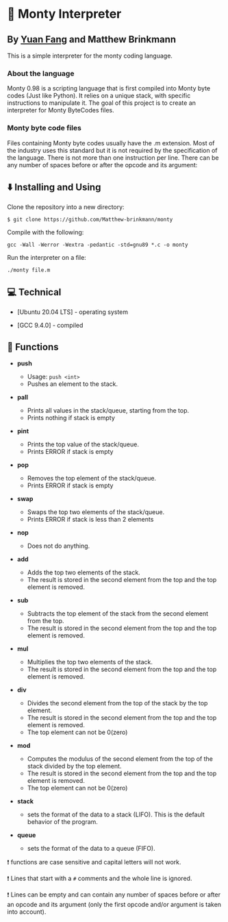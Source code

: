 # 🐍 Monty Interpreter
## By [Yuan Fang](https://github.com/yuan-fang-228) and Matthew Brinkmann
This is a simple interpreter for the monty coding language.
### About the language
Monty 0.98 is a scripting language that is first compiled into Monty byte codes (Just like Python). It relies on a unique stack, with specific instructions to manipulate it. The goal of this project is to create an interpreter for Monty ByteCodes files.
   
### Monty byte code files
   
Files containing Monty byte codes usually have the .m extension. Most of the industry uses this standard but it is not required by the specification of the language. There is not more than one instruction per line. There can be any number of spaces before or after the opcode and its argument:

## :arrow_down: Installing and Using

Clone the repository into a new directory:

```
$ git clone https://github.com/Matthew-brinkmann/monty
```
Compile with the following:

```
gcc -Wall -Werror -Wextra -pedantic -std=gnu89 *.c -o monty
```

Run the interpreter on a file:

```
./monty file.m
```
## :computer: Technical

* [Ubuntu 20.04 LTS] - operating system

* [GCC 9.4.0] - compiled
## :pushpin: Functions

* **push**
  * Usage: `push <int>`
  * Pushes an element to the stack.

* **pall**
  * Prints all values in the stack/queue, starting from the top.
  * Prints nothing if stack is empty

* **pint**
  * Prints the top value of the stack/queue.
  * Prints ERROR if stack is empty

* **pop**
  * Removes the top element of the stack/queue.
  * Prints ERROR if stack is empty

* **swap**
  * Swaps the top two elements of the stack/queue.
  * Prints ERROR if stack is less than 2 elements

* **nop**
  * Does not do anything.

* **add**
  * Adds the top two elements of the stack.
  * The result is stored in the second element from the top and the top element is removed.

* **sub**
  * Subtracts the top element of the stack from the second element from the top.
  * The result is stored in the second element from the top and the top element is removed.

* **mul**
  * Multiplies the top two elements of the stack.
  * The result is stored in the second element from the top and the top element is removed.

* **div**
  * Divides the second element from the top of the stack by the top element.
  * The result is stored in the second element from the top and the top element is removed.
  * The top element can not be 0(zero)

* **mod**
  * Computes the modulus of the second element from the top of the stack divided by the top element.
  * The result is stored in the second element from the top and the top element is removed.
  * The top element can not be 0(zero)

* **stack**
  * sets the format of the data to a stack (LIFO). This is the default behavior of the program.

* **queue**
  * sets the format of the data to a queue (FIFO).

:heavy_exclamation_mark: functions are case sensitive and capital letters will not work.

:heavy_exclamation_mark: Lines that start with a `#` comments and the whole line is ignored.

:heavy_exclamation_mark: Lines can be empty and can contain any number of spaces before or after an opcode and its argument (only the first opcode and/or argument is taken into account).